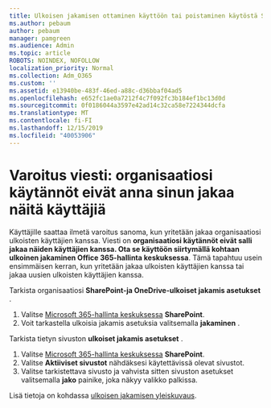 ```yaml
---
title: Ulkoisen jakamisen ottaminen käyttöön tai poistaminen käytöstä SharePointissa
ms.author: pebaum
author: pebaum
manager: pamgreen
ms.audience: Admin
ms.topic: article
ROBOTS: NOINDEX, NOFOLLOW
localization_priority: Normal
ms.collection: Adm_O365
ms.custom: ''
ms.assetid: e13940be-483f-46ed-a88c-d36bbaf04ad5
ms.openlocfilehash: e652fc1ae0a7212f4c7f092fc3b184ef1bc13d0d
ms.sourcegitcommit: 0f0186044a3597e42ad14c32ca58e7224344dcfa
ms.translationtype: MT
ms.contentlocale: fi-FI
ms.lasthandoff: 12/15/2019
ms.locfileid: "40053906"
---
```

# <a name="warning-message-your-organizations-policies-dont-allow-you-to-share-with-these-users"></a>Varoitus viesti: organisaatiosi käytännöt eivät anna sinun jakaa näitä käyttäjiä

Käyttäjille saattaa ilmetä varoitus sanoma, kun yritetään jakaa organisaatiosi ulkoisten käyttäjien kanssa. Viesti on **organisaatiosi käytännöt eivät salli jakaa näiden käyttäjien kanssa. Ota se käyttöön siirtymällä kohtaan ulkoinen jakaminen Office 365-hallinta keskuksessa**. Tämä tapahtuu usein ensimmäisen kerran, kun yritetään jakaa ulkoisten käyttäjien kanssa tai jakaa uusien ulkoisten käyttäjien kanssa.

Tarkista organisaatiosi **SharePoint-ja OneDrive-ulkoiset jakamis asetukset** .

1. Valitse [Microsoft 365-hallinta keskuksessa](https://admin.microsoft.com/AdminPortal/Home#/homepage">https://admin.microsoft.com/) **SharePoint**.
3. Voit tarkastella ulkoisia jakamis asetuksia valitsemalla **jakaminen** .

Tarkista tietyn sivuston **ulkoiset jakamis asetukset** .

1. Valitse [Microsoft 365-hallinta keskuksessa](https://admin.microsoft.com/AdminPortal/Home#/homepage">https://admin.microsoft.com/) **SharePoint**.
2. Valitse **Aktiiviset sivustot** nähdäksesi käytettävissä olevat sivustot.
3. Valitse tarkistettava sivusto ja vahvista sitten sivuston asetukset valitsemalla **jako** painike, joka näkyy valikko palkissa.

Lisä tietoja on kohdassa [ulkoisen jakamisen yleiskuvaus](https://docs.microsoft.com/sharepoint/external-sharing-overview).